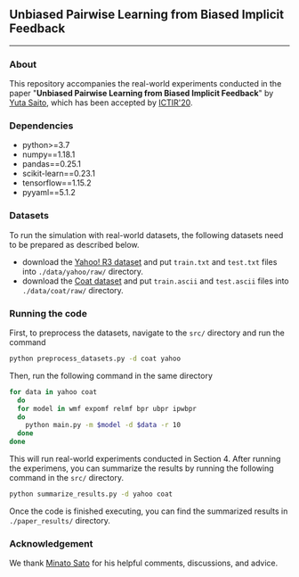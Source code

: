 ## Unbiased Pairwise Learning from Biased Implicit Feedback

---

### About

This repository accompanies the real-world experiments conducted in the paper "**Unbiased Pairwise Learning from Biased Implicit Feedback**" by [Yuta Saito](https://usaito.github.io/), which has been accepted by [ICTIR'20](https://ictir2020.org/).

<!-- If you find this code useful in your research then please cite:

```
@
``` -->


### Dependencies

- python>=3.7
- numpy==1.18.1
- pandas==0.25.1
- scikit-learn==0.23.1
- tensorflow==1.15.2
- pyyaml==5.1.2

### Datasets
To run the simulation with real-world datasets, the following datasets need to be prepared as described below.

- download the [Yahoo! R3 dataset](https://webscope.sandbox.yahoo.com/catalog.php?datatype=r) and put `train.txt` and `test.txt` files into `./data/yahoo/raw/` directory.
- download the [Coat dataset](https://www.cs.cornell.edu/~schnabts/mnar/) and put `train.ascii` and `test.ascii` files into `./data/coat/raw/` directory.

### Running the code

First, to preprocess the datasets, navigate to the `src/` directory and run the command

```bash
python preprocess_datasets.py -d coat yahoo
```

Then, run the following command in the same directory

```bash
for data in yahoo coat
  do
  for model in wmf expomf relmf bpr ubpr ipwbpr
  do
    python main.py -m $model -d $data -r 10
  done
done
```

This will run real-world experiments conducted in Section 4.
After running the experimens, you can summarize the results by running the following command in the `src/` directory.

```bash
python summarize_results.py -d yahoo coat
```

Once the code is finished executing, you can find the summarized results in `./paper_results/` directory.


### Acknowledgement

We thank [Minato Sato](https://github.com/satopirka) for his helpful comments, discussions, and advice.

